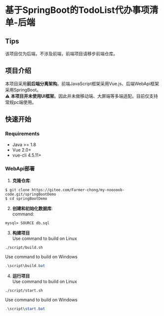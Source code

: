 # 基于SpringBoot的TodoList代办事项清单-后端

## Tips
该项目仅为后端，不涉及前端，前端项目请移步前端仓库。  

## 项目介绍
本项目采用**前后端分离架构**。前端JavaScript框架采用Vue.js、后端WebApi框架采用SpringBoot。  
⚠ **本项目并未使用UI框架**。因此并未做移动端、大屏端等多端适配。目前仅支持常规pc端使用。



## 快速开始
### Requirements
- Java >= 1.8
- Vue 2.0+
- vue-cli 4.5.11+

### WebApi部署

1. **克隆仓库**:
```shell
$ git clone https://gitee.com/Farmer-chong/my-nooooob-code.git/springBootDemo
$ cd springBootDemo
```

2. **创建和初始化数据库**:  
command: 
```shell
mysql> SOURCE db.sql
```

3. **构建项目**  
Use command to build on Linux
```shell
./script/build.sh
```
Use command to build on Windows
```powershell
.\script\build.bat
```

4. **运行项目**  
Use command to build on Linux
```shell
./script/start.sh
```
Use command to build on Windows
```powershell
.\script\start.bat
```